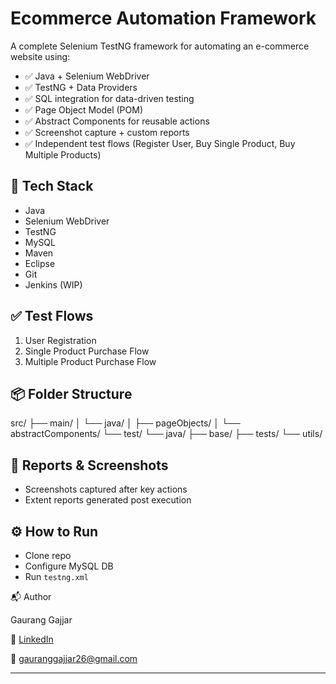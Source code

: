 # Ecommerce Automation Framework

A complete Selenium TestNG framework for automating an e-commerce website using:

- ✅ Java + Selenium WebDriver
- ✅ TestNG + Data Providers
- ✅ SQL integration for data-driven testing
- ✅ Page Object Model (POM)
- ✅ Abstract Components for reusable actions
- ✅ Screenshot capture + custom reports
- ✅ Independent test flows (Register User, Buy Single Product, Buy Multiple Products)

## 🚀 Tech Stack
- Java 
- Selenium WebDriver
- TestNG
- MySQL
- Maven
- Eclipse
- Git
- Jenkins (WIP)

## ✅ Test Flows
1. User Registration
2. Single Product Purchase Flow
3. Multiple Product Purchase Flow

## 📦 Folder Structure
src/
├── main/
│ └── java/
│ ├── pageObjects/
│ └── abstractComponents/
└── test/
└── java/
├── base/
├── tests/
└── utils/

## 📸 Reports & Screenshots
- Screenshots captured after key actions
- Extent reports generated post execution

## ⚙️ How to Run
- Clone repo
- Configure MySQL DB
- Run `testng.xml`

📬 Author

Gaurang Gajjar

🔗 [LinkedIn](https://www.linkedin.com/in/gaurang-gajjar-504336242/)

📧 gauranggajjar26@gmail.com


---
